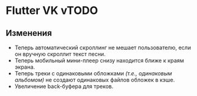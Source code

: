 <!-- markdownlint-disable MD033 -->

# Flutter VK vTODO

## Изменения

- Теперь автоматический скроллинг не мешает пользователю, если он вручную скроллит текст песни.
- Теперь мобильный мини-плеер снизу находится ближе к краям экрана.
- Теперь треки с одинаковыми обложками *(т.е., одинаковым альбомом)* не создают одинаковых файлов обложек в кэше.
- Увеличение back-буфера для треков.

<!-- Изменения с других Pre-release версий, которые должны быть отображены в non-pre версии: -->

